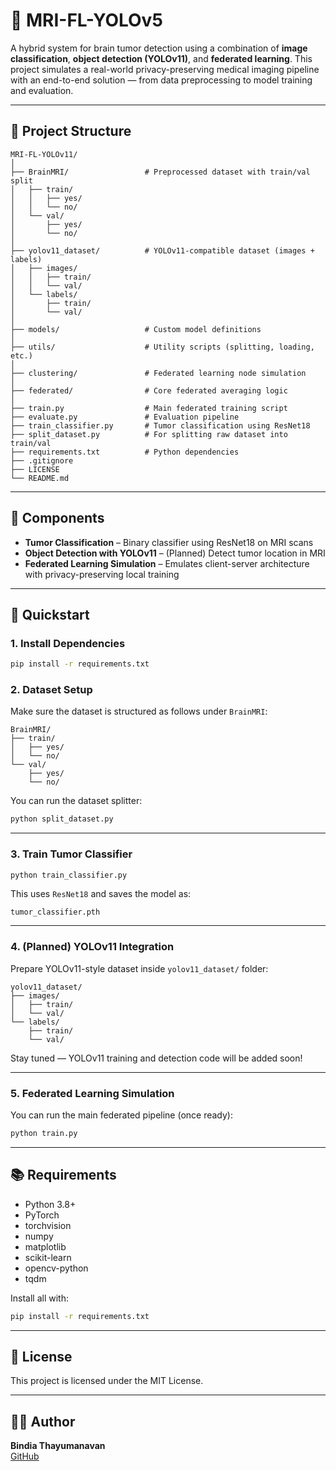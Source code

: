 # 🧠 MRI-FL-YOLOv5

A hybrid system for brain tumor detection using a combination of **image classification**, **object detection (YOLOv11)**, and **federated learning**. This project simulates a real-world privacy-preserving medical imaging pipeline with an end-to-end solution — from data preprocessing to model training and evaluation.

---

## 📁 Project Structure

```
MRI-FL-YOLOv11/
│
├── BrainMRI/                 # Preprocessed dataset with train/val split
│   ├── train/
│   │   ├── yes/
│   │   └── no/
│   └── val/
│       ├── yes/
│       └── no/
│
├── yolov11_dataset/          # YOLOv11-compatible dataset (images + labels)
│   ├── images/
│   │   ├── train/
│   │   └── val/
│   └── labels/
│       ├── train/
│       └── val/
│
├── models/                   # Custom model definitions
│
├── utils/                    # Utility scripts (splitting, loading, etc.)
│
├── clustering/               # Federated learning node simulation
│
├── federated/                # Core federated averaging logic
│
├── train.py                  # Main federated training script
├── evaluate.py               # Evaluation pipeline
├── train_classifier.py       # Tumor classification using ResNet18
├── split_dataset.py          # For splitting raw dataset into train/val
├── requirements.txt          # Python dependencies
├── .gitignore
├── LICENSE
└── README.md
```

---

## 🧪 Components

- **Tumor Classification** – Binary classifier using ResNet18 on MRI scans
- **Object Detection with YOLOv11** – (Planned) Detect tumor location in MRI
- **Federated Learning Simulation** – Emulates client-server architecture with privacy-preserving local training

---

## 🚀 Quickstart

### 1. Install Dependencies

```bash
pip install -r requirements.txt
```

### 2. Dataset Setup

Make sure the dataset is structured as follows under `BrainMRI`:

```
BrainMRI/
├── train/
│   ├── yes/
│   └── no/
└── val/
    ├── yes/
    └── no/
```

You can run the dataset splitter:

```bash
python split_dataset.py
```

---

### 3. Train Tumor Classifier

```bash
python train_classifier.py
```

This uses `ResNet18` and saves the model as:

```
tumor_classifier.pth
```

---

### 4. (Planned) YOLOv11 Integration

Prepare YOLOv11-style dataset inside `yolov11_dataset/` folder:

```
yolov11_dataset/
├── images/
│   ├── train/
│   └── val/
└── labels/
    ├── train/
    └── val/
```

Stay tuned — YOLOv11 training and detection code will be added soon!

---

### 5. Federated Learning Simulation

You can run the main federated pipeline (once ready):

```bash
python train.py
```

---

## 📚 Requirements

- Python 3.8+
- PyTorch
- torchvision
- numpy
- matplotlib
- scikit-learn
- opencv-python
- tqdm

Install all with:

```bash
pip install -r requirements.txt
```

---

## 📄 License

This project is licensed under the MIT License.

---

## 🙋‍♀️ Author

**Bindia Thayumanavan**  
[GitHub](https://github.com/Bindiathayumanavan)

